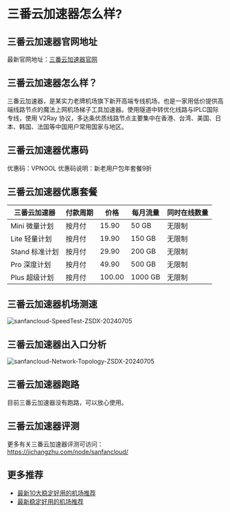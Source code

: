 # 三番云加速器怎么样?

## 三番云加速器官网地址
最新官网地址：[三番云加速器官网](https://dljc.affxc.com/sanfancloud/)

## 三番云加速器怎么样？
三番云加速器，是某实力老牌机场旗下新开高端专线机场，也是一家用低价提供高端线路节点的魔法上网机场梯子工具加速器。使用隧道中转优化线路与IPLC国际专线，使用 V2Ray 协议，多达条优质线路节点主要集中在香港、台湾、美国、日本、韩国、法国等中国用户常用国家与地区。

## 三番云加速器优惠码

优惠码：VPNOOL
优惠码说明：新老用户包年套餐9折

## 三番云加速器优惠套餐

| 三番云加速器 | 付款周期 | 价格 | 每月流量 | 同时在线数量 |
| --- | --- | --- | --- | --- |
| Mini 微量计划 | 按月付 | 15.90 | 50 GB | 无限制 |
| Lite 轻量计划 | 按月付 | 19.90 | 150 GB | 无限制 |
| Stand 标准计划 | 按月付 | 29.90 | 200 GB | 无限制 |
| Pro 深度计划 | 按月付 | 49.90 | 500 GB | 无限制 |
| Plus 超级计划 | 按月付 | 100.00 | 1000 GB | 无限制 |

## 三番云加速器机场测速

![sanfancloud-SpeedTest-ZSDX-20240705](https://github.com/dailijichang/sanfancloud/assets/138340607/4cedd49f-f535-480f-ac26-690fbdf16f02)


## 三番云加速器出入口分析

![sanfancloud-Network-Topology-ZSDX-20240705](https://github.com/dailijichang/sanfancloud/assets/138340607/c5712448-d962-4104-9c71-2b97bce3f556)


## 三番云加速器跑路
目前三番云加速器没有跑路，可以放心使用。

## 三番云加速器评测
更多有关三番云加速器评测可访问：https://jichangzhu.com/node/sanfancloud/

## 更多推荐
 - [最新10大稳定好用的机场推荐](https://github.com/dailijichang/jichangtuijian)
 - [最新稳定好用的机场推荐](https://www.dailijichang.com/?utm_source=github&utm_medium=dailijichang-details)
